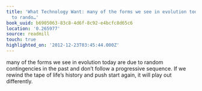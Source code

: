 ```yaml
---
title: 'What Technology Want: many of the forms we see in evolution today are due
  to rando…'
book_uuid: b6905063-83c8-4d6f-8c92-e4bcfc8d65c6
location: '0.265977'
source: readmill
touch: true
highlighted_on: '2012-12-23T03:45:44.000Z'
---
```


many of the forms we see in evolution today are due to random contingencies in the past and don’t follow a progressive sequence. If we rewind the tape of life’s history and push start again, it will play out differently.